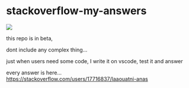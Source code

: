 # stackoverflow-my-answers

<img src="https://stackoverflow-card.vercel.app/?userID=17716837&theme=stackoverflow-light"></img>

this repo is in beta, 

dont include any complex thing...

just when users need some code, I write it on vscode, test it and answer

every answer is here... https://stackoverflow.com/users/17716837/laaouatni-anas
